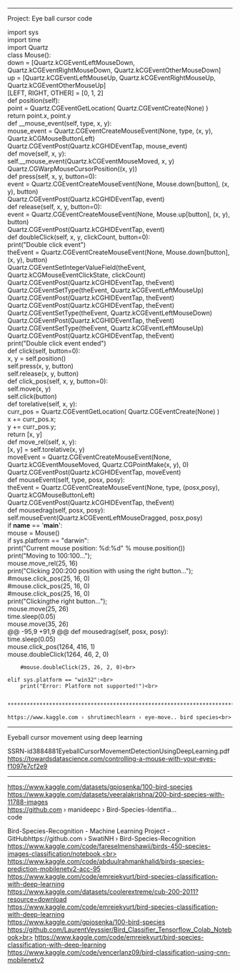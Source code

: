 

***********************************************************************************************************************
Project: Eye ball cursor code<br>

import sys<br>
import time<br>
import Quartz<br>
class Mouse():<br>
    down = [Quartz.kCGEventLeftMouseDown, Quartz.kCGEventRightMouseDown, Quartz.kCGEventOtherMouseDown]<br>
    up = [Quartz.kCGEventLeftMouseUp, Quartz.kCGEventRightMouseUp, Quartz.kCGEventOtherMouseUp]<br>
    [LEFT, RIGHT, OTHER] = [0, 1, 2]<br>
    def position(self):<br>
        point = Quartz.CGEventGetLocation( Quartz.CGEventCreate(None) )<br>
        return point.x, point.y<br>
    def __mouse_event(self, type, x, y):<br>
        mouse_event = Quartz.CGEventCreateMouseEvent(None, type, (x, y), Quartz.kCGMouseButtonLeft)<br>
        Quartz.CGEventPost(Quartz.kCGHIDEventTap, mouse_event)<br>
    def move(self, x, y):<br>
        self.__mouse_event(Quartz.kCGEventMouseMoved, x, y)<br>
        Quartz.CGWarpMouseCursorPosition((x, y))<br>
    def press(self, x, y, button=0):<br>
        event = Quartz.CGEventCreateMouseEvent(None, Mouse.down[button], (x, y), button)<br>
        Quartz.CGEventPost(Quartz.kCGHIDEventTap, event)<br>
    def release(self, x, y, button=0):<br>
        event = Quartz.CGEventCreateMouseEvent(None, Mouse.up[button], (x, y), button)<br>
        Quartz.CGEventPost(Quartz.kCGHIDEventTap, event)<br>
    def doubleClick(self, x, y, clickCount, button=0):<br>
        print("Double click event")<br>
        theEvent = Quartz.CGEventCreateMouseEvent(None, Mouse.down[button], (x, y), button)<br>
        Quartz.CGEventSetIntegerValueField(theEvent, Quartz.kCGMouseEventClickState, clickCount)<br>
        Quartz.CGEventPost(Quartz.kCGHIDEventTap, theEvent)<br>
        Quartz.CGEventSetType(theEvent, Quartz.kCGEventLeftMouseUp)<br>
        Quartz.CGEventPost(Quartz.kCGHIDEventTap, theEvent)<br>
        Quartz.CGEventPost(Quartz.kCGHIDEventTap, theEvent)<br>
        Quartz.CGEventSetType(theEvent, Quartz.kCGEventLeftMouseDown)<br>
        Quartz.CGEventPost(Quartz.kCGHIDEventTap, theEvent)<br>
        Quartz.CGEventSetType(theEvent, Quartz.kCGEventLeftMouseUp)<br>
        Quartz.CGEventPost(Quartz.kCGHIDEventTap, theEvent)<br>
        print("Double click event ended")<br>
    def click(self, button=0):<br>
        x, y = self.position()<br>
        self.press(x, y, button)<br>
        self.release(x, y, button)<br>
    def click_pos(self, x, y, button=0):<br>
        self.move(x, y)<br>
        self.click(button)<br>
    def torelative(self, x, y):<br>
        curr_pos = Quartz.CGEventGetLocation( Quartz.CGEventCreate(None) )<br>
        x += curr_pos.x;<br>
        y += curr_pos.y;<br>
        return [x, y]<br>
    def move_rel(self, x, y):<br>
        [x, y] = self.torelative(x, y)<br>
        moveEvent = Quartz.CGEventCreateMouseEvent(None, Quartz.kCGEventMouseMoved, Quartz.CGPointMake(x, y), 0)<br>
        Quartz.CGEventPost(Quartz.kCGHIDEventTap, moveEvent)<br>
    def mouseEvent(self, type, posx, posy):<br>
        theEvent = Quartz.CGEventCreateMouseEvent(None, type, (posx,posy), Quartz.kCGMouseButtonLeft)<br>
        Quartz.CGEventPost(Quartz.kCGHIDEventTap, theEvent)<br>
    def mousedrag(self, posx, posy):<br>
        self.mouseEvent(Quartz.kCGEventLeftMouseDragged, posx,posy)<br>
if __name__ == '__main__':<br>
    mouse = Mouse()<br>
    if sys.platform == "darwin":<br>
        print("Current mouse position: %d:%d" % mouse.position())<br>
        print("Moving to 100:100...");<br>
        mouse.move_rel(25, 16)<br>
        print("Clicking 200:200 position with using the right button...");<br>
        #mouse.click_pos(25, 16, 0)<br>
        #mouse.click_pos(25, 16, 0)<br>
        #mouse.click_pos(25, 16, 0)<br>
        print("Clickingthe right button...");<br>
        mouse.move(25, 26)<br>
        time.sleep(0.05)<br>
        mouse.move(35, 26)<br>
@@ -95,9 +91,9 @@ def mousedrag(self, posx, posy):<br>
        time.sleep(0.05)<br>
        mouse.click_pos(1264, 416, 1)<br>
        mouse.doubleClick(1264, 46, 2, 0)<br>


        #mouse.doubleClick(25, 26, 2, 0)<br>

    elif sys.platform == "win32":<br>
        print("Error: Platform not supported!")<br>
	
	
	***************************************************************************************************
	
	https://www.kaggle.com › shrutimechlearn › eye-move.. bird species<br>
	
***********************************************************************************************************************
Eyeball cursor movement using deep learning<br>

SSRN-id3884881EyeballCursorMovementDetectionUsingDeepLearning.pdf<br>
https://towardsdatascience.com/controlling-a-mouse-with-your-eyes-f1097e7cf2e9<br>
*****************************************************************************************************************
https://www.kaggle.com/datasets/gpiosenka/100-bird-species <br>
https://www.kaggle.com/datasets/veeralakrishna/200-bird-species-with-11788-images<br>
https://github.com › manideepc › Bird-Species-Identifia... <br> code<br>

Bird-Species-Recognition - Machine Learning Project - GitHubhttps://github.com › SwatiNH › Bird-Species-Recognition<br>
https://www.kaggle.com/code/fareselmenshawii/birds-450-species-images-classification/notebook,<br>
https://www.kaggle.com/code/abduulrahmankhalid/birds-species-prediction-mobilenetv2-acc-95 <br>
https://www.kaggle.com/code/emreiekyurt/bird-species-classification-with-deep-learning<br>
https://www.kaggle.com/datasets/coolerextreme/cub-200-2011?resource=download <br>
https://www.kaggle.com/code/emreiekyurt/bird-species-classification-with-deep-learning <br>
https://www.kaggle.com/gpiosenka/100-bird-species<br>
https://github.com/LaurentVeyssier/Bird_Classifier_Tensorflow_Colab_Notebook>br>
https://www.kaggle.com/code/emreiekyurt/bird-species-classification-with-deep-learning<br>
https://www.kaggle.com/code/vencerlanz09/bird-classification-using-cnn-mobilenetv2<br>
